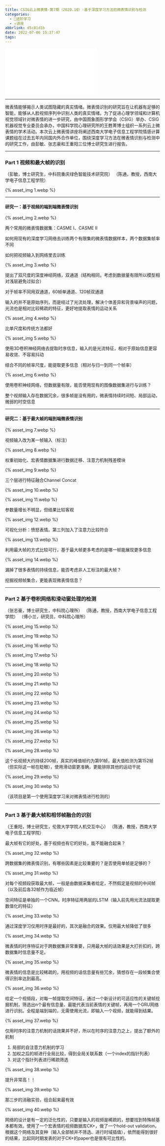 ```yaml
---
title: CSIG云上微表情-第7期（2020.10）-基于深度学习方法的微表情识别与检测
categories:
  - 🌙进阶学习
  - ⭐讲座
abbrlink: d5c81d1b
date: 2022-07-06 15:37:47
tags:
---
```


<iframe src="//player.bilibili.com/player.html?aid=627623900&bvid=BV1At4y1e7ck&cid=250990541&page=1" scrolling="no" border="0" frameborder="no" framespacing="0" allowfullscreen="true"> </iframe>

<!--more-->

***

微表情能够揭示人类试图隐藏的真实情绪。微表情识别的研究旨在让机器有足够的智能，能够从人脸视频序列中识别人类的真实情绪。为了促进心理学领域和计算机视觉领域针对微表情的进一步研究，由中国图象图形学学会（CSIG）举办、CSIG机器视觉专业委员会承办，中国科学院心理研究所的王甦菁博士组织一系列云上微表情的学术活动。本次云上微表情讲座将阐述西南大学电子信息工程学院情感计算课题组在过去五年内同国内外合作单位，围绕深度学习方法在微表情识别与检测中的研究工作，由彭敏、张志豪和王重阳三位博士研究生进行报告。

***

### Part 1 视频和最大帧的识别

（彭敏，博士研究生，中科院重庆绿色智能技术研究院）
（陈通，教授，西南大学电子信息工程学院）

{% asset_img 1.webp %}

***

#### 研究一：基于视频的端到端微表情识别

{% asset_img 2.webp %}

两个常用的微表情数据集：CASME I、CASME II

如何用现有的深度学习网络去训练两个有限集的微表情数据样本，两个数据集帧率不同

如何把视频输入到网络里去训练

{% asset_img 3.webp %}

提出了双尺度的深度神经网络，双通道（结构相同，考虑到数据量有限所以模型相对浅层避免过拟合）

对于帧率不同用双通道，60帧单通道、120帧双通道

输入的并不是原始序列，而是经过了光流处理，解决个体差异和背景噪声的问题，光流也是相对比较稀疏的特征，更好地提取表情的运动关系

{% asset_img 4.webp %}

比单尺度和传统方法都好

{% asset_img 5.webp %}

使用3D卷积神经网络去提取时序信息，输入的是光流特征，相对于原始信息更容易收敛、不容易抖动

结合不同的帧率尺度，能提取更多信息（相对与归一到同一个帧率）

{% asset_img 6.webp %}

使用卷积神经网络，但数据量有限，能否使用现有的图像数据集进行与训练？

整个视频输入存在数据冗余，很多帧是没有用的，微表情持续时间短、局部运动，微弱的时空信息

***

#### 研究二：基于最大帧的端到端微表情识别

{% asset_img 7.webp %}

视频输入改为某一帧输入（标注）

{% asset_img 8.webp %}

权重初始化、宏表情数据集进行数据迁移、注意力机制残差模块

{% asset_img 9.webp %}

三个层进行特征融合Channel Concat

{% asset_img 10.webp %}

{% asset_img 11.webp %}

参数量增长不明显，但结果比较客观

{% asset_img 12.webp %}

可视化分析：愤怒表情。第三列加入了注意力比较符合

{% asset_img 13.webp %}

利用最大帧的方式比较可行，基于最大帧更多考虑的是哪一帧能展现更多信息

{% asset_img 14.webp %}

漏掉了很多表情的持续信息，能否考虑非人工标注的最大帧？

挖掘视频帧集合，更能表现微表情信息？

***

### Part 2 基于卷积网络和滑动窗处理的检测

（张志豪，博士研究生，中科院心理所）
（陈通，教授，西南大学电子信息工程学院）
（傅小兰，研究员，中科院心理所）

{% asset_img 15.webp %}

{% asset_img 19.webp %}

{% asset_img 16.webp %}

{% asset_img 17.webp %}

{% asset_img 18.webp %}

{% asset_img 20.webp %}

{% asset_img 21.webp %}

{% asset_img 22.webp %}

{% asset_img 23.webp %}

{% asset_img 24.webp %}

{% asset_img 25.webp %}

{% asset_img 26.webp %}

{% asset_img 27.webp %}

{% asset_img 28.webp %}

这个长视频大约持续200帧，真实的峰值帧约为第91帧，最大值检测为第152帧（但实际这一帧在眨眼），使用滑动窗更准确，更能排除其他的运动干扰

{% asset_img 29.webp %}

{% asset_img 30.webp %}

（该项目是第一个使用深度学习来对微表情进行检测的）

***

### Part 3 基于最大帧和相邻帧融合的识别

（王重阳，博士研究生，伦敦大学学院人机交互中心）
（陈通，教授，西南大学电子信息工程学院）

最大帧有它的好处，基于视频也有它的好处，能不能融合起来？

{% asset_img 32.webp %}

跨数据集的微表情识别，有哪些因素是比较重要的？是否使用单帧是足够的？

{% asset_img 31.webp %}

对每个视频段获取最大帧，一般是由数据采集者给定，不然假定是视频的中间帧（以及前后各32帧作为临近帧）

空间特征是单独的一个CNN，时序特征用两层的LSTM（输入前先用光流法提取更数值化的特征）

{% asset_img 33.webp %}

通过深度学习仅用时序是最好的，其次是融合的效果。仅用最大帧降低了很多

{% asset_img 34.webp %}

微表情的时序特征对于跨数据集非常重要，只用最大帧的话效果是大打折扣的，跨数据集时信息量不足。

{% asset_img 35.webp %}

微表情的信息是比较稀疏的，用视频的话信息量有些冗余，猜想存在一段帧集合使得识别率达到最高。

{% asset_img 36.webp %}

给定一个视频段，对每一帧提取空间特征，通过一个新设计的可适应性的关键帧挖掘机制，筛选出n个最有信息量、最能代表当前表情的关键帧，再用一个GRU网络进行识别。全程是端到端的，无需使用光流，即输入一个视频，就能得到结果。

{% asset_img 37.webp %}

仅用时序的注意力机制的话效果并不好，所以在时序的注意力之上，提出了额外的机制
1. 局部的自注意力机制的学习
2. 加权之后的帧进行全局比较，得到全局关联系数（一个index的指针列表）
3. 对这个指针列表进行稀疏筛选

{% asset_img 38.webp %}

提升非常高！！

{% asset_img 39.webp %}

那三步的消融实验，组合起来最有效

{% asset_img 40.webp %}

网络的设计是有一定的泛化性的，只要是输入的视频是稀疏的，想要找到特殊帧基本都有效。使用了一个宏表情的视频数据库CK+，做了一个hold-out validation，根据这个网络及其变种（输入全部帧并不筛选、进行时域插值），依然能得到很好的结果，比起同时期发表的对于CK+的paper也是很有可比性的。
